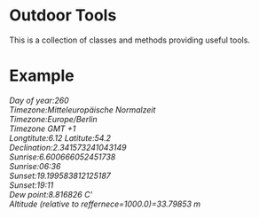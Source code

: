 <h1>Outdoor Tools</h1>
This is a collection of classes and methods providing useful tools.

<h1>Example</h1>
<i>
Day of year:260<br>
Timezone:Mitteleuropäische Normalzeit<br>
Timezone:Europe/Berlin<br>
Timezone GMT +1<br>
Longtitute:6.12   Latitute:54.2<br>
Declination:2.341573241043149<br>
Sunrise:6.600666052451738<br>
Sunrise:06:36<br>
Sunset:19.199583812125187<br>
Sunset:19:11<br>
Dew point:8.816826 C'<br>
Altitude (relative to reffernece=1000.0)=33.79853 m<br>
</i>
